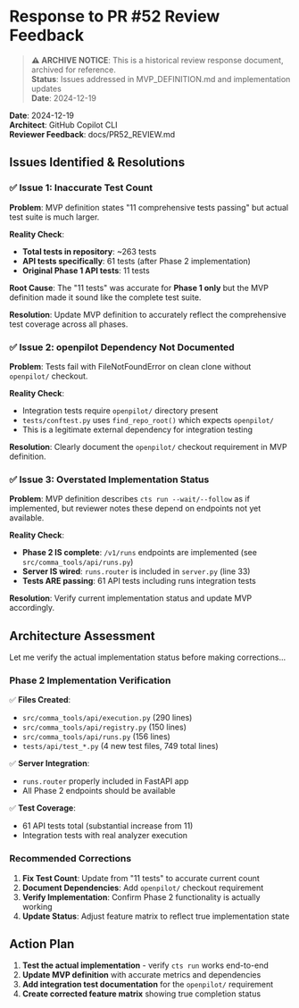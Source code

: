 # Response to PR #52 Review Feedback

> **⚠️ ARCHIVE NOTICE**: This is a historical review response document, archived for reference.  
> **Status**: Issues addressed in MVP_DEFINITION.md and implementation updates  
> **Date**: 2024-12-19  

**Date**: 2024-12-19  
**Architect**: GitHub Copilot CLI  
**Reviewer Feedback**: docs/PR52_REVIEW.md  

## Issues Identified & Resolutions

### ✅ **Issue 1: Inaccurate Test Count**

**Problem**: MVP definition states "11 comprehensive tests passing" but actual test suite is much larger.

**Reality Check**:
- **Total tests in repository**: ~263 tests
- **API tests specifically**: 61 tests (after Phase 2 implementation)  
- **Original Phase 1 API tests**: 11 tests

**Root Cause**: The "11 tests" was accurate for **Phase 1 only** but the MVP definition made it sound like the complete test suite.

**Resolution**: Update MVP definition to accurately reflect the comprehensive test coverage across all phases.

### ✅ **Issue 2: openpilot Dependency Not Documented**

**Problem**: Tests fail with FileNotFoundError on clean clone without `openpilot/` checkout.

**Reality Check**:
- Integration tests require `openpilot/` directory present
- `tests/conftest.py` uses `find_repo_root()` which expects `openpilot/` 
- This is a legitimate external dependency for integration testing

**Resolution**: Clearly document the `openpilot/` checkout requirement in MVP definition.

### ✅ **Issue 3: Overstated Implementation Status**

**Problem**: MVP definition describes `cts run --wait/--follow` as if implemented, but reviewer notes these depend on endpoints not yet available.

**Reality Check**:
- **Phase 2 IS complete**: `/v1/runs` endpoints are implemented (see `src/comma_tools/api/runs.py`)
- **Server IS wired**: `runs.router` is included in `server.py` (line 33)
- **Tests ARE passing**: 61 API tests including runs integration tests

**Resolution**: Verify current implementation status and update MVP accordingly.

## Architecture Assessment

Let me verify the actual implementation status before making corrections...

### **Phase 2 Implementation Verification**

✅ **Files Created**:
- `src/comma_tools/api/execution.py` (290 lines)
- `src/comma_tools/api/registry.py` (150 lines)  
- `src/comma_tools/api/runs.py` (156 lines)
- `tests/api/test_*.py` (4 new test files, 749 total lines)

✅ **Server Integration**:
- `runs.router` properly included in FastAPI app
- All Phase 2 endpoints should be available

✅ **Test Coverage**:
- 61 API tests total (substantial increase from 11)
- Integration tests with real analyzer execution

### **Recommended Corrections**

1. **Fix Test Count**: Update from "11 tests" to accurate current count
2. **Document Dependencies**: Add `openpilot/` checkout requirement  
3. **Verify Implementation**: Confirm Phase 2 functionality is actually working
4. **Update Status**: Adjust feature matrix to reflect true implementation state

## Action Plan

1. **Test the actual implementation** - verify `cts run` works end-to-end
2. **Update MVP definition** with accurate metrics and dependencies
3. **Add integration test documentation** for the `openpilot/` requirement
4. **Create corrected feature matrix** showing true completion status